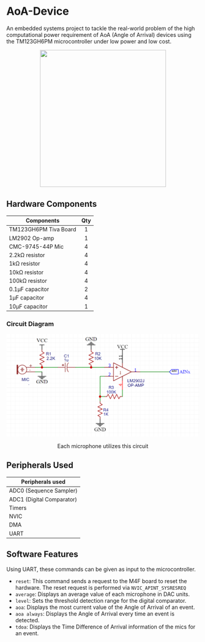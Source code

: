 # AoA-Device
An embedded systems project to tackle the real-world problem of the high computational power requirement of AoA (Angle of Arrival) devices using the TM123GH6PM microcontroller under low power and low cost. 

<p align="center">
<img src="Images/AoAdevice.png" width="329" height="356.875">
</p>

## Hardware Components
|   Components   |  Qty |
| -------------- |:----:|
| TM123GH6PM Tiva Board | 1 |
| LM2902 Op-amp  |  1 |
|CMC-9745-44P Mic| 4 |
| 2.2kΩ resistor | 4 |
| 1kΩ resistor   | 4 |
| 10kΩ resistor  | 4 | 
| 100kΩ resistor | 4 |
| 0.1μF capacitor| 2 |
| 1μF capacitor  | 4 |
| 10μF capacitor | 1 |

### Circuit Diagram
<p align="center">
<img src="Images/Circuit.png">
<p align="center"> Each microphone utilizes this circuit </p>
</p>

## Peripherals Used
|   Peripherals    used     |
| --------------------------|
 | ADC0 (Sequence Sampler)   |
 | ADC1 (Digital Comparator) |
 | Timers                    |
 | NVIC                      |
  | DMA                       |
  | UART                      |

## Software Features
Using UART, these commands can be given as input to the microcontroller.
- `reset`: This command sends a request to the M4F board to reset the hardware. The reset request is performed via `NVIC_APINT_SYSRESREQ`
- `average`: Displays an average value of each microphone in DAC units.
- `level`: Sets the threshold detection range for the digital comparator.
- `aoa`: Displays the most current value of the Angle of Arrival of an event.
- `aoa always`: Displays the Angle of Arrival every time an event is detected.
- `tdoa`: Displays the Time Difference of Arrival information of the mics for an event.
